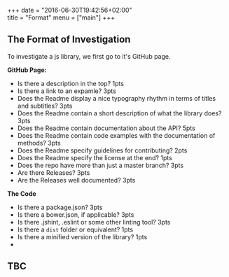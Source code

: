+++
date = "2016-06-30T19:42:56+02:00"  
title = "Format"
menu = ["main"]
+++

## The Format of Investigation

To investigate a js library, we first go to it's GitHub page.

**GitHub Page:**  
- Is there a description in the top? 1pts  
- Is there a link to an expamle? 3pts  
- Does the Readme display a nice typography rhythm in terms of titles and subtitles? 3pts  
- Does the Readme contain a short description of what the library does? 3pts  
- Does the Readme contain documentation about the API? 5pts  
- Does the Readme contain code examples with the documentation of methods? 3pts  
- Does the Readme specify guidelines for contributing? 2pts  
- Does the Readme specify the license at the end? 1pts  
- Does the repo have more than just a master branch? 3pts  
- Are there Releases? 3pts  
- Are the Releases well documented? 3pts  

**The Code**  
- Is there a package.json? 3pts  
- Is there a bower.json, if applicable? 3pts  
- Is there .jshint, .eslint or some other linting tool? 3pts  
- Is there a `dist` folder or equivalent? 1pts  
- Is there a minified version of the library? 1pts  
- 

## TBC